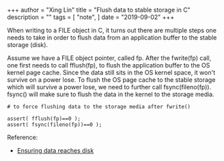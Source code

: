 +++ 
author = "Xing Lin"
title = "Flush data to stable storage in C" 
description = "" 
tags = [ 
    "note", 
] 
date = "2019-09-02" 
+++

When writing to a FILE object in C, it turns out there are 
multiple steps one needs to take in order to flush data
from an application buffer to the stable storage (disk). 

Assume we have a FILE object pointer, called fp. 
After the fwrite(fp) call, one first needs to call fflush(fp),
to flush the application buffer to the OS kernel page cache. 
Since the data still sits in the OS kernel space, it won't survive
on a power lose. 
To flush the OS page cache to the stable storage which will survive
a power lose, we need to further call fsync(fileno(fp)).
fsync() will make sure to flush the data in the kernel to the storage
media. 

```
# to force flushing data to the storage media after fwrite()

assert( fflush(fp)==0 );
assert( fsync(fileno(fp))==0 );
```

Reference:  
* [Ensuring data reaches disk][lwn]

[lwn]: https://lwn.net/Articles/457667/
